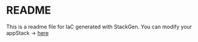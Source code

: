 # README
This is a readme file for IaC generated with StackGen.
You can modify your appStack -> [here](http://main.dev.stackgen.com/appstacks/7a6dc581-77fa-452e-b139-62027f979550)
